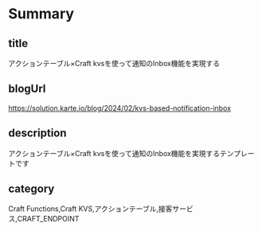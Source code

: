 # Summary

## title

アクションテーブル×Craft kvsを使って通知のInbox機能を実現する

## blogUrl
https://solution.karte.io/blog/2024/02/kvs-based-notification-inbox

## description

アクションテーブル×Craft kvsを使って通知のInbox機能を実現するテンプレートです

## category

Craft Functions,Craft KVS,アクションテーブル,接客サービス,CRAFT_ENDPOINT